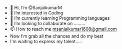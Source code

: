 - 👋 Hi, I’m @SanjaikumarM
- 👀 I’m interested in Coding 
- 🌱 I’m currently learning Programming languages
- 💞️ I’m looking to collaborate on .........
- 📫 How to reach me msanjaikumar1608@gmail.com
- Now I'm grab all the chances and do my best
- I'm waiting to express my talent.....
<!---
SanjaikumarM/SanjaikumarM is a ✨ special ✨ repository because its `README.md` (this file) appears on your GitHub profile.
You can click the Preview link to take a look at your changes.
--->
